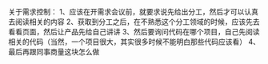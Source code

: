 关于需求控制：
1、应该在开需求会议前，就要求说先给出分工，然后才可以认真去阅读相关的内容
2、获取到分工之后，在不熟悉这个分工领域的时候，应该先去看看页面，然后让产品先给自己讲讲
3、然后要询问代码在哪个项目，自己先阅读相关的代码（当然，一个项目很大，其实很多时候不能明白那些代码应该看）
4、最后再跟同事商量这块怎么做


